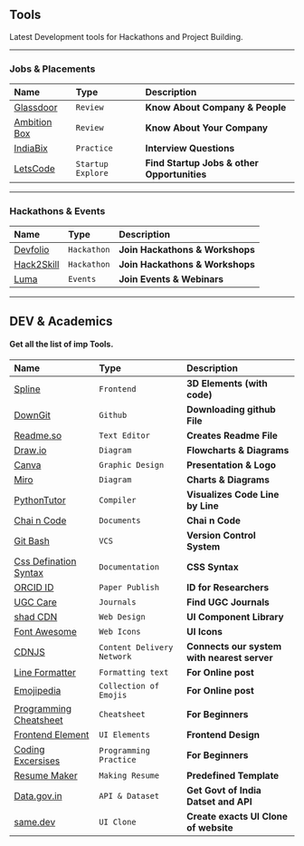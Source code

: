 
## Tools 

Latest Development tools for Hackathons and Project Building.

---
### Jobs & Placements
| Name      | Type     | Description                
| :-------- | :------- | :------------------------- |
| [Glassdoor](https://www.glassdoor.co.in/Community/index.htm)   | `Review` | **Know About Company & People** |
| [Ambition Box](https://www.ambitionbox.com/)   | `Review` | **Know About Your Company** |
| [IndiaBix](https://www.indiabix.com/)   | `Practice` | **Interview Questions** |
| [LetsCode](https://www.lets-code.co.in/startups-list/)   | `Startup Explore` | **Find Startup Jobs & other Opportunities** |

---
### Hackathons & Events
| Name      | Type     | Description                
| :-------- | :------- | :------------------------- |
| [Devfolio](https://devfolio.co/)   | `Hackathon` | **Join Hackathons & Workshops** |
| [Hack2Skill](https://hack2skill.com/)   | `Hackathon` | **Join Hackathons & Workshops** |
| [Luma](https://luma.com/home)   | `Events` | **Join Events & Webinars** |

---
## DEV & Academics



#### Get all the list of imp Tools.

| Name      | Type     | Description                
| :-------- | :------- | :------------------------- |
| [Spline](https://spline.design/)   | `Frontend` | **3D Elements (with code)** |
| [DownGit](https://downgit.github.io/#/home)   | `Github` | **Downloading github File** |
|[Readme.so](https://readme.so/editor)| `Text Editor`|  **Creates Readme File** |
|[Draw.io](https://app.diagrams.net/)| `Diagram`|  **Flowcharts & Diagrams** |
|[Canva](https://www.canva.com/)| `Graphic Design`|  **Presentation & Logo** |
|[Miro](https://miro.com/)| `Diagram`|  **Charts & Diagrams** |
|[PythonTutor](https://pythontutor.com/)| `Compiler`|  **Visualizes Code Line by Line** |
|[Chai n Code](https://docs.chaicode.com/)| `Documents`|  **Chai n Code** |
|[Git Bash](https://git-scm.com/downloads)| `VCS`|  **Version Control System** |
|[Css Defination Syntax](https://developer.mozilla.org/en-US/docs/Web/CSS/Value_definition_syntax#single_bar)| `Documentation`|  **CSS Syntax** |
|[ORCID ID](https://orcid.org/)| `Paper Publish`|  **ID for Researchers** |
|[UGC Care](https://ugccare.unipune.ac.in/apps1/home/index)| `Journals`|  **Find UGC Journals** |
|[shad CDN](https://ui.shadcn.com/)| `Web Design`|  **UI Component Library** |
|[Font Awesome](https://fontawesome.com/)| `Web Icons`|  **UI Icons** |
|[CDNJS](https://cdnjs.com/)| `Content Delivery Network`|  **Connects our system with nearest server** |
|[Line Formatter](https://www.textconverter.net/)| `Formatting text`|  **For Online post** |
|[Emojipedia](https://emojipedia.org/)| `Collection of Emojis`|  **For Online post** |
|[Programming Cheatsheet](https://quickref.me/)| `Cheatsheet`|  **For Beginners** |
|[Frontend Element](https://uiverse.io/)| `UI Elements`|  **Frontend Design** |
|[Coding Excersises](https://exercism.org/)| `Programming Practice`|  **For Beginners** |
|[Resume Maker](https://resumake.io/)| `Making Resume`|  **Predefined Template** |
|[Data.gov.in](https://www.data.gov.in/)| `API & Dataset`|  **Get Govt of India Datset and API** |
|[same.dev](https://same.dev/)| `UI Clone`|  **Create exacts UI Clone of website** |






